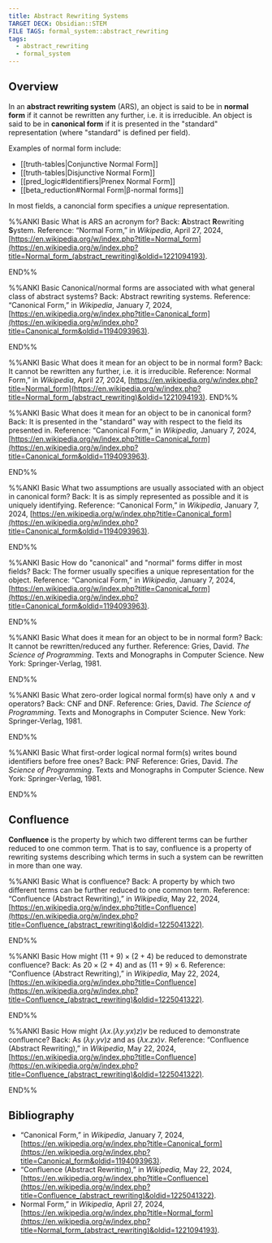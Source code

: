 ```yaml
---
title: Abstract Rewriting Systems
TARGET DECK: Obsidian::STEM
FILE TAGS: formal_system::abstract_rewriting
tags:
  - abstract_rewriting
  - formal_system
---
```


## Overview

In an **abstract rewriting system** (ARS), an object is said to be in **normal form** if it cannot be rewritten any further, i.e. it is irreducible. An object is said to be in **canonical form** if it is presented in the "standard" representation (where "standard" is defined per field).

Examples of normal form include:

* [[truth-tables|Conjunctive Normal Form]]
* [[truth-tables|Disjunctive Normal Form]]
* [[pred_logic#Identifiers|Prenex Normal Form]]
* [[beta_reduction#Normal Form|β-normal forms]]

In most fields, a canoncial form specifies a *unique* representation.

%%ANKI
Basic
What is ARS an acronym for?
Back: **A**bstract **R**ewriting **S**ystem.
Reference: “Normal Form,” in _Wikipedia_, April 27, 2024, [https://en.wikipedia.org/w/index.php?title=Normal_form](https://en.wikipedia.org/w/index.php?title=Normal_form_(abstract_rewriting)&oldid=1221094193).
<!--ID: 1719067812812-->
END%%

%%ANKI
Basic
Canonical/normal forms are associated with what general class of abstract systems?
Back: Abstract rewriting systems.
Reference: “Canonical Form,” in _Wikipedia_, January 7, 2024, [https://en.wikipedia.org/w/index.php?title=Canonical_form](https://en.wikipedia.org/w/index.php?title=Canonical_form&oldid=1194093963).
<!--ID: 1719067812820-->
END%%

%%ANKI
Basic
What does it mean for an object to be in normal form?
Back: It cannot be rewritten any further, i.e. it is irreducible.
Reference: Normal Form,” in _Wikipedia_, April 27, 2024, [https://en.wikipedia.org/w/index.php?title=Normal_form](https://en.wikipedia.org/w/index.php?title=Normal_form_(abstract_rewriting)&oldid=1221094193).
END%%

%%ANKI
Basic
What does it mean for an object to be in canonical form?
Back: It is presented in the "standard" way with respect to the field its presented in.
Reference: “Canonical Form,” in _Wikipedia_, January 7, 2024, [https://en.wikipedia.org/w/index.php?title=Canonical_form](https://en.wikipedia.org/w/index.php?title=Canonical_form&oldid=1194093963).
<!--ID: 1719067812824-->
END%%

%%ANKI
Basic
What two assumptions are usually associated with an object in canonical form?
Back: It is as simply represented as possible and it is uniquely identifying.
Reference: “Canonical Form,” in _Wikipedia_, January 7, 2024, [https://en.wikipedia.org/w/index.php?title=Canonical_form](https://en.wikipedia.org/w/index.php?title=Canonical_form&oldid=1194093963).
<!--ID: 1719067812829-->
END%%

%%ANKI
Basic
How do "canonical" and "normal" forms differ in most fields?
Back: The former usually specifies a unique representation for the object.
Reference: “Canonical Form,” in _Wikipedia_, January 7, 2024, [https://en.wikipedia.org/w/index.php?title=Canonical_form](https://en.wikipedia.org/w/index.php?title=Canonical_form&oldid=1194093963).
<!--ID: 1719067812833-->
END%%

%%ANKI
Basic
What does it mean for an object to be in normal form?
Back: It cannot be rewritten/reduced any further.
Reference: Gries, David. *The Science of Programming*. Texts and Monographs in Computer Science. New York: Springer-Verlag, 1981.
<!--ID: 1707675146194-->
END%%

%%ANKI
Basic
What zero-order logical normal form(s) have only $\land$ and $\lor$ operators?
Back: CNF and DNF.
Reference: Gries, David. *The Science of Programming*. Texts and Monographs in Computer Science. New York: Springer-Verlag, 1981.
<!--ID: 1707675369145-->
END%%

%%ANKI
Basic
What first-order logical normal form(s) writes bound identifiers before free ones?
Back: PNF
Reference: Gries, David. *The Science of Programming*. Texts and Monographs in Computer Science. New York: Springer-Verlag, 1981.
<!--ID: 1707675369187-->
END%%

## Confluence

**Confluence** is the property by which two different terms can be further reduced to one common term. That is to say, confluence is a property of rewriting systems describing which terms in such a system can be rewritten in more than one way.

%%ANKI
Basic
What is confluence?
Back: A property by which two different terms can be further reduced to one common term.
Reference: “Confluence (Abstract Rewriting),” in _Wikipedia_, May 22, 2024, [https://en.wikipedia.org/w/index.php?title=Confluence](https://en.wikipedia.org/w/index.php?title=Confluence_(abstract_rewriting)&oldid=1225041322).
<!--ID: 1719578045810-->
END%%

%%ANKI
Basic
How might $(11 + 9) \times (2 + 4)$ be reduced to demonstrate confluence?
Back: As $20 \times (2 + 4)$ and as $(11 + 9) \times 6$.
Reference: “Confluence (Abstract Rewriting),” in _Wikipedia_, May 22, 2024, [https://en.wikipedia.org/w/index.php?title=Confluence](https://en.wikipedia.org/w/index.php?title=Confluence_(abstract_rewriting)&oldid=1225041322).
<!--ID: 1719578045839-->
END%%

%%ANKI
Basic
How might $(\lambda x. (\lambda y. yx)z)v$ be reduced to demonstrate confluence?
Back: As $(\lambda y.yv)z$ and as $(\lambda x. zx)v$.
Reference: “Confluence (Abstract Rewriting),” in _Wikipedia_, May 22, 2024, [https://en.wikipedia.org/w/index.php?title=Confluence](https://en.wikipedia.org/w/index.php?title=Confluence_(abstract_rewriting)&oldid=1225041322).
<!--ID: 1719578045843-->
END%%

## Bibliography

* “Canonical Form,” in _Wikipedia_, January 7, 2024, [https://en.wikipedia.org/w/index.php?title=Canonical_form](https://en.wikipedia.org/w/index.php?title=Canonical_form&oldid=1194093963).
* “Confluence (Abstract Rewriting),” in _Wikipedia_, May 22, 2024, [https://en.wikipedia.org/w/index.php?title=Confluence](https://en.wikipedia.org/w/index.php?title=Confluence_(abstract_rewriting)&oldid=1225041322).
* Normal Form,” in _Wikipedia_, April 27, 2024, [https://en.wikipedia.org/w/index.php?title=Normal_form](https://en.wikipedia.org/w/index.php?title=Normal_form_(abstract_rewriting)&oldid=1221094193).